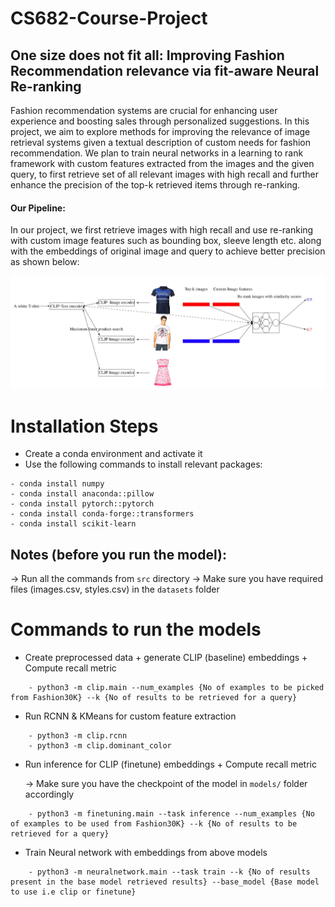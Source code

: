 # CS682-Course-Project
## One size does not fit all: Improving Fashion Recommendation relevance via fit-aware Neural Re-ranking
Fashion recommendation systems are crucial for enhancing user experience and boosting sales through personalized suggestions. In this project, we aim to explore methods for improving the relevance of image retrieval systems given a textual description of custom needs for fashion recommendation. We plan to train neural networks in a learning to rank framework with custom features extracted from the images and the given query, to first retrieve set of all relevant images with high recall and further enhance the precision of the top-k retrieved items through re-ranking.

#### Our Pipeline:
In our project, we first retrieve images with high recall and use re-ranking with custom image features such as bounding box, sleeve length etc. along with the embeddings of original image and query to achieve better precision as shown below:

![Project Pipeline](static/pipeline_682.jpg)
# Installation Steps

- Create a conda environment and activate it
- Use the following commands to install relevant packages:

```
- conda install numpy
- conda install anaconda::pillow
- conda install pytorch::pytorch
- conda install conda-forge::transformers
- conda install scikit-learn
```

## Notes (before you run the model):
 -> Run all the commands from `src` directory
 -> Make sure you have required files (images.csv, styles.csv) in the `datasets` folder


# Commands to run the models

- Create preprocessed data + generate CLIP (baseline) embeddings + Compute recall metric

```
    - python3 -m clip.main --num_examples {No of examples to be picked from Fashion30K} --k {No of results to be retrieved for a query}
```

- Run RCNN & KMeans for custom feature extraction

```
    - python3 -m clip.rcnn
    - python3 -m clip.dominant_color
```

- Run inference for CLIP (finetune) embeddings + Compute recall metric

    -> Make sure you have the checkpoint of the model in `models/` folder accordingly

```
    - python3 -m finetuning.main --task inference --num_examples {No of examples to be used from Fashion30K} --k {No of results to be retrieved for a query}
```


- Train Neural network with embeddings from above models

```
    - python3 -m neuralnetwork.main --task train --k {No of results present in the base model retrieved results} --base_model {Base model to use i.e clip or finetune}
```

